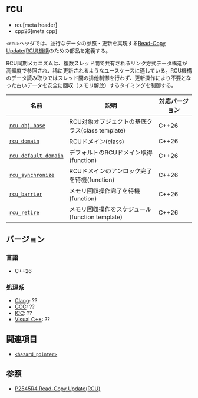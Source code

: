 # rcu
* rcu[meta header]
* cpp26[meta cpp]

`<rcu>`ヘッダでは、並行なデータの参照・更新を実現する[Read-Copy Update(RCU)機構](https://ja.wikipedia.org/wiki/%E3%83%AA%E3%83%BC%E3%83%89%E3%83%BB%E3%82%B3%E3%83%94%E3%83%BC%E3%83%BB%E3%82%A2%E3%83%83%E3%83%97%E3%83%87%E3%83%BC%E3%83%88)のための部品を定義する。

RCU同期メカニズムは、複数スレッド間で共有されるリンク方式データ構造が高頻度で参照され、稀に更新されるようなユースケースに適している。RCU機構のデータ読み取りではスレッド間の排他制御を行わず、更新操作により不要となった古いデータを安全に回収（メモリ解放）するタイミングを制御する。


| 名前            | 説明           | 対応バージョン |
|-----------------|----------------|----------------|
| [`rcu_obj_base`](rcu/rcu_obj_base.md) | RCU対象オブジェクトの基底クラス(class template) | C++26 |
| [`rcu_domain`](rcu/rcu_domain.md) | RCUドメイン(class) | C++26 |
| [`rcu_default_domain`](rcu/rcu_default_domain.md) | デフォルトのRCUドメイン取得(function) | C++26 |
| [`rcu_synchronize`](rcu/rcu_synchronize.md) | RCUドメインのアンロック完了を待機(function) | C++26 |
| [`rcu_barrier`](rcu/rcu_barrier.md) | メモリ回収操作完了を待機(function) | C++26 |
| [`rcu_retire`](rcu/rcu_retire.md) | メモリ回収操作をスケジュール(function template) | C++26 |


## バージョン
### 言語
- C++26

### 処理系
- [Clang](/implementation.md#clang): ??
- [GCC](/implementation.md#gcc): ??
- [ICC](/implementation.md#icc): ??
- [Visual C++](/implementation.md#visual_cpp): ??


## 関連項目
- [`<hazard_pointer>`](hazard_pointer.md.nolink)


## 参照
- [P2545R4 Read-Copy Update(RCU)](https://open-std.org/jtc1/sc22/wg21/docs/papers/2023/p2545r4.pdf)
